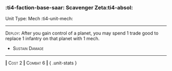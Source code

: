 ### :ti4-faction-base-saar: **Scavenger Zeta**:ti4-absol:

Unit Type: Mech :ti4-unit-mech:

---

<span style="font-variant:small-caps;">Deploy</span>: After you gain control of a planet, you may spend 1 trade good to replace 1 infantry on that planet with 1 mech.

* <span style="font-variant:small-caps;">Sustain Damage</span> 

---

__|__ <span style="font-variant:small-caps;">Cost 2</span> __|__ <span style="font-variant:small-caps;">Combat 6</span> __|__
{ .unit-stats }
